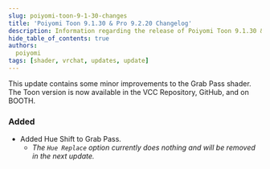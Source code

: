```yaml
---
slug: poiyomi-toon-9-1-30-changes
title: 'Poiyomi Toon 9.1.30 & Pro 9.2.20 Changelog'
description: Information regarding the release of Poiyomi Toon 9.1.30 & Pro 9.2.20.
hide_table_of_contents: true
authors:
  poiyomi
tags: [shader, vrchat, updates, update]
---
```


This update contains some minor improvements to the Grab Pass shader. The Toon version is now available in the VCC Repository, GitHub, and on BOOTH.

### Added
- Added Hue Shift to Grab Pass.
  - *The `Hue Replace` option currently does nothing and will be removed in the next update.*
